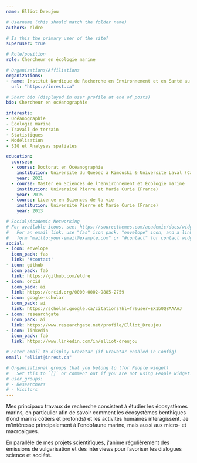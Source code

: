 ```yaml
---
name: Elliot Dreujou

# Username (this should match the folder name)
authors: eldre

# Is this the primary user of the site?
superuser: true

# Role/position
role: Chercheur en écologie marine

# Organizations/Affiliations
organizations:
- name: Institut Nordique de Recherche en Environnement et en Santé au Travail
  url: "https://inrest.ca"

# Short bio (displayed in user profile at end of posts)
bio: Chercheur en océanographie

interests:
- Océanographie
- Écologie marine
- Travail de terrain
- Statistiques
- Modélisation
- SIG et Analyses spatiales

education:
  courses:
  - course: Doctorat en Océanographie
    institution: Université du Québec à Rimouski & Université Laval (Canada)
    year: 2021
  - course: Master en Sciences de l'environnement et Écologie marine
    institution: Université Pierre et Marie Curie (France)
    year: 2015
  - course: Licence en Sciences de la vie
    institution: Université Pierre et Marie Curie (France)
    year: 2013

# Social/Academic Networking
# For available icons, see: https://sourcethemes.com/academic/docs/widgets/#icons
#   For an email link, use "fas" icon pack, "envelope" icon, and a link in the
#   form "mailto:your-email@example.com" or "#contact" for contact widget.
social:
- icon: envelope
  icon_pack: fas
  link: '#contact'
- icon: github
  icon_pack: fab
  link: https://github.com/eldre
- icon: orcid
  icon_pack: ai
  link: https://orcid.org/0000-0002-9885-2759
- icon: google-scholar
  icon_pack: ai
  link: https://scholar.google.ca/citations?hl=fr&user=EX1b0Q8AAAAJ
- icon: researchgate
  icon_pack: ai
  link: https://www.researchgate.net/profile/Elliot_Dreujou
- icon: linkedin
  icon_pack: fab
  link: https://www.linkedin.com/in/elliot-dreujou

# Enter email to display Gravatar (if Gravatar enabled in Config)
email: "elliot@inrest.ca"

# Organizational groups that you belong to (for People widget)
#   Set this to `[]` or comment out if you are not using People widget.
# user_groups:
# - Researchers
# - Visitors
---
```


Mes principaux travaux de recherche consistent à étudier les écosystèmes marins, en particulier afin de savoir comment les écosystèmes benthiques (fond marins côtiers et profonds) et les activités humaines interagissent. Je m'intéresse principalement à l'endofaune marine, mais aussi aux micro- et macroalgues.

En parallèle de mes projets scientifiques, j'anime régulièrement des émissions de vulgarisation et des interviews pour favoriser les dialogues science et société.
